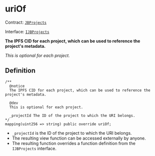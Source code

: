 # uriOf

Contract: [`JBProjects`](../)

Interface: [`IJBProjects`](../../../interfaces/ijbprojects.md)

**The IPFS CID for each project, which can be used to reference the project's metadata.**

_This is optional for each project._

## Definition

```solidity
/** 
  @notice 
  The IPFS CID for each project, which can be used to reference the project's metadata.

  @dev
  This is optional for each project.

  _projectId The ID of the project to which the URI belongs.
*/
mapping(uint256 => string) public override uriOf;
```

* `_projectId` is the ID of the project to which the URI belongs.
* The resulting view function can be accessed externally by anyone.
* The resulting function overrides a function definition from the `IJBProjects` interface.
